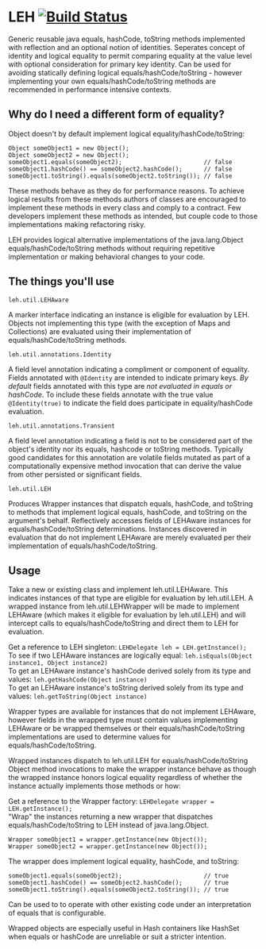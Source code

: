 LEH  [![Build Status](https://travis-ci.org/matyb/leh.png?branch=master)](https://travis-ci.org/matyb/leh)
===

Generic reusable java equals, hashCode, toString methods implemented with reflection and an optional notion of identities. Seperates concept of identity and logical equality to permit comparing equality at the value level with optional consideration for primary key identity. Can be used for avoiding statically defining logical equals/hashCode/toString - however implementing your own equals/hashCode/toString methods are recommended in performance intensive contexts. 

Why do I need a different form of equality?
-------------------------------------------

Object doesn't by default implement logical equality/hashCode/toString:  
```
Object someObject1 = new Object();
Object someObject2 = new Object();
someObject1.equals(someObject2);                       // false
someObject1.hashCode() == someObject2.hashCode();      // false
someObject1.toString().equals(someObject2.toString()); // false
```
These methods behave as they do for performance reasons. To achieve logical results from these methods authors of classes are encouraged to implement these methods in every class and comply to a contract. Few developers implement these methods as intended, but couple code to those implementations making refactoring risky.

LEH provides logical alternative implementations of the java.lang.Object equals/hashCode/toString methods without requiring repetitive implementation or making behavioral changes to your code. 

The things you'll use
---------------------
```
leh.util.LEHAware
```  
A marker interface indicating an instance is eligible for evaluation by LEH. Objects not implementing this type (with the exception of Maps and Collections) are evaluated using their implementation of equals/hashCode/toString methods.
```
leh.util.annotations.Identity
```  
A field level annotation indicating a compliment or component of equality. Fields annotated with ```@Identity``` are intended to indicate primary keys. _By default_ fields annotated with this type are _not evaluated in equals or hashCode_. To include these fields annotate with the true value ```@Identity(true)``` to indicate the field does participate in equality/hashCode evaluation.
```
leh.util.annotations.Transient
```  
A field level annotation indicating a field is not to be considered part of the object's identity nor its equals, hashcode or toString methods. Typically good candidates for this annotation are volatile fields mutated as part of a computationally expensive method invocation that can derive the value from other persisted or significant fields.
```
leh.util.LEH
```  
Produces Wrapper instances that dispatch equals, hashCode, and toString to methods that implement logical equals, hashCode, and toString on the argument's behalf. Reflectively accesses fields of LEHAware instances for equals/hashCode/toString determinations. Instances discovered in evaluation that do not implement LEHAware are merely evaluated per their implementation of equals/hashCode/toString.

Usage
-----

Take a new or existing class and implement leh.util.LEHAware. This indicates instances of that type are eligible for evaluation by leh.util.LEH. A wrapped instance from leh.util.LEHWrapper will be made to implement LEHAware (which makes it eligible for evaluation by leh.util.LEH) and will intercept calls to equals/hashCode/toString and direct them to LEH for evaluation.

Get a reference to LEH singleton:
```LEHDelegate leh = LEH.getInstance();```  
To see if two LEHAware instances are logically equal: ```leh.isEquals(Object instance1, Object instance2)```  
To get an LEHAware instance's hashCode derived solely from its type and values: ```leh.getHashCode(Object instance)```  
To get an LEHAware instance's toString derived solely from its type and values: ```leh.getToString(Object instance)```  

Wrapper types are available for instances that do not implement LEHAware, however fields in the wrapped type must contain values implementing LEHAware or be wrapped themselves or their equals/hashCode/toString implementations are used to determine values for equals/hashCode/toString. 

Wrapped instances dispatch to leh.util.LEH for equals/hashCode/toString Object method invocations to make the wrapper instance behave as though the wrapped instance honors logical equality regardless of whether the instance actually implements those methods or how:  

Get a reference to the Wrapper factory:
```LEHDelegate wrapper = LEH.getInstance();```  
"Wrap" the instances returning a new wrapper that dispatches equals/hashCode/toString to LEH instead of java.lang.Object.
```
Wrapper someObject1 = wrapper.getInstance(new Object());
Wrapper someObject2 = wrapper.getInstance(new Object());
```
The wrapper does implement logical equality, hashCode, and toString:
```
someObject1.equals(someObject2);                       // true
someObject1.hashCode() == someObject2.hashCode();      // true
someObject1.toString().equals(someObject2.toString()); // true
```
Can be used to to operate with other existing code under an interpretation of equals that is configurable.  

Wrapped objects are especially useful in Hash containers like HashSet when equals or hashCode are unreliable or suit a stricter intention.

